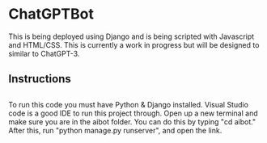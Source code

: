 # ChatGPTBot

This is being deployed using Django and is being scripted with Javascript and HTML/CSS. This is currently a work in progress but will be designed to similar to ChatGPT-3.

<h2>Instructions<h2></h2>
To run this code you must have Python & Django installed. Visual Studio code is a good IDE to run this project through.
Open up a new terminal and make sure you are in the aibot folder. You can do this by typing "cd aibot." After this, run "python manage.py runserver", and open the link.

